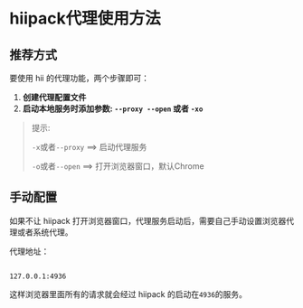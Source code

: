 # hiipack代理使用方法

## 推荐方式

要使用 hii 的代理功能，两个步骤即可：

1. **创建代理配置文件**
2. **启动本地服务时添加参数: `--proxy --open` 或者 `-xo`**

> 提示: 
>
> `-x`或者`--proxy` ==> 启动代理服务
>
> `-o`或者`--open` ==> 打开浏览器窗口，默认Chrome


## 手动配置

如果不让 hiipack 打开浏览器窗口，代理服务启动后，需要自己手动设置浏览器代理或者系统代理。



代理地址：



```

127.0.0.1:4936

```



这样浏览器里面所有的请求就会经过 hiipack 的启动在`4936`的服务。
